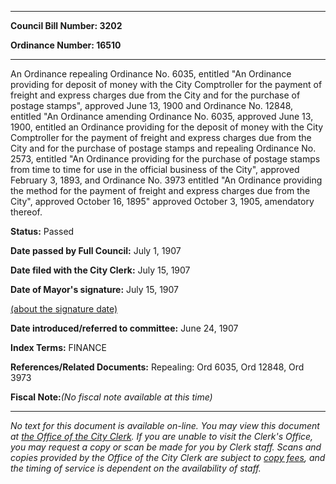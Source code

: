 

********

**Council Bill Number: 3202**
   
**Ordinance Number: 16510**
********

 An Ordinance repealing Ordinance No. 6035, entitled "An Ordinance providing for deposit of money with the City Comptroller for the payment of freight and express charges due from the City and for the purchase of postage stamps", approved June 13, 1900 and Ordinance No. 12848, entitled "An Ordinance amending Ordinance No. 6035, approved June 13, 1900, entitled an Ordinance providing for the deposit of money with the City Comptroller for the payment of freight and express charges due from the City and for the purchase of postage stamps and repealing Ordinance No. 2573, entitled "An Ordinance providing for the purchase of postage stamps from time to time for use in the official business of the City", approved February 3, 1893, and Ordinance No. 3973 entitled "An Ordinance providing the method for the payment of freight and express charges due from the City", approved October 16, 1895" approved October 3, 1905, amendatory thereof.

**Status:** Passed
   
**Date passed by Full Council:** July 1, 1907
   
**Date filed with the City Clerk:** July 15, 1907
   
**Date of Mayor's signature:** July 15, 1907
   
[(about the signature date)](/~public/approvaldate.htm)
   
   
   
**Date introduced/referred to committee:** June 24, 1907
   
   
**Index Terms:** FINANCE

**References/Related Documents:** Repealing: Ord 6035, Ord 12848, Ord 3973

**Fiscal Note:**_(No fiscal note available at this time)_
********

_No text for this document is available on-line. You may view this document at [the Office of the City Clerk](http://www.seattle.gov/leg/clerk/contactUs.htm). If you are unable to visit the Clerk's Office, you may request a copy or scan be made for you by Clerk staff. Scans and copies provided by the Office of the City Clerk are subject to [copy fees](http://clerk.seattle.gov/~public/clerkfees.htm), and the timing of service is dependent on the availability of staff._


